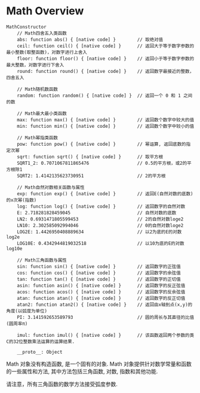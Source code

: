 # Math Overview #

    MathConstructor
        // Math四舍五入类函数
        abs: function abs() { [native code] }        // 取绝对值
        ceil: function ceil() { [native code] }      // 返回大于等于数字参数的最小整数(取整函数)，对数字进行上舍入
        floor: function floor() { [native code] }    // 返回小于等于数字参数的最大整数，对数字进行下舍入
        round: function round() { [native code] }    // 返回数字最接近的整数，四舍五入

        // Math随机数函数
        random: function random() { [native code] }  // 返回一个 0 和 1 之间的数
        
        // Math最大最小类函数
        max: function max() { [native code] }        // 返回数个数字中较大的值
        min: function min() { [native code] }        // 返回数个数字中较小的值
        
        // Math幂指类函数
        pow: function pow() { [native code] }        // 幂运算, 返回底数的指定次幂
        sqrt: function sqrt() { [native code] }      // 取平方根
        SQRT1_2: 0.7071067811865476                  // 0.5的平方根，或2的平方根除1
        SQRT2: 1.4142135623730951                    // 2的平方根
        
        // Math自然对数相关函数与属性
        exp: function exp() { [native code] }        // 返回E(自然对数的底数)的x次幂(指数)
        log: function log() { [native code] }        // 返回数字的自然对数
        E: 2.718281828459045                         // 自然对数的底数
        LN2: 0.6931471805599453                      // 2的自然对数loge2
        LN10: 2.302585092994046                      // 0的自然对数loge2
        LOG2E: 1.4426950408889634                    // 以2为底的E的对数log2e
        LOG10E: 0.4342944819032518                   // 以10为底的E的对数log10e

        // Math三角函数与属性
        sin: function sin() { [native code] }        // 返回数字的正弦值
        cos: function cos() { [native code] }        // 返回数字的余弦值
        tan: function tan() { [native code] }        // 返回数字的正切值
        asin: function asin() { [native code] }      // 返回数字的反正弦值
        acos: function acos() { [native code] }      // 返回数字的反余弦值
        atan: function atan() { [native code] }      // 返回数字的反正切值
        atan2: function atan2() { [native code] }    // 返回由x轴到点(x,y)的角度(以弧度为单位)
        PI: 3.141592653589793                        // 圆的周长与其直径的比值(圆周率π)

        imul: function imul() { [native code] }      // 该函数返回两个参数的类C的32位整数乘法运算的运算结果.

        __proto__: Object

Math 对象没有构造函数, 是一个固有的对象.
Math 对象提供针对数学常量和函数的一些属性和方法, 其中方法包括三角函数, 对数, 指数和其他功能.

请注意，所有三角函数的数学方法接受弧度参数.